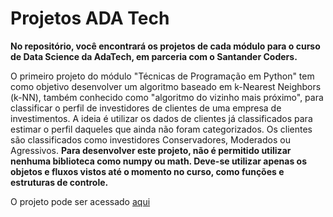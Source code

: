 # Projetos ADA Tech

**No repositório, você encontrará os projetos de cada módulo para o curso de Data Science da AdaTech, em parceria com o Santander Coders.**

O primeiro projeto do módulo "Técnicas de Programação em Python" tem como objetivo desenvolver um algoritmo baseado em k-Nearest Neighbors (k-NN), 
também conhecido como "algoritmo do vizinho mais próximo", para classificar o perfil de investidores de clientes de uma empresa de investimentos. 
A ideia é utilizar os dados de clientes já classificados para estimar o perfil daqueles que ainda não foram categorizados. 
Os clientes são classificados como investidores Conservadores, Moderados ou Agressivos.
**Para desenvolver este projeto, não é permitido utilizar nenhuma biblioteca como numpy ou math. Deve-se utilizar apenas os objetos e 
fluxos vistos até o momento no curso, como funções e estruturas de controle.**

O projeto pode ser acessado [aqui](https://github.com/leticiadluz/projetos_ADA/blob/main/KNN_projeto_carteira_investimentos.ipynb)
